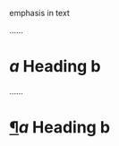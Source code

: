 emphasis in text

......

# *a* Heading **b**

......

<h1><a aria-hidden="true" class="anchor" id="a-heading-b" href="#a-heading-b">¶</a><em>a</em> Heading <strong>b</strong></h1>
